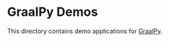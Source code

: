 # GraalPy Demos

This directory contains demo applications for [GraalPy](https://www.graalvm.org/python/).
